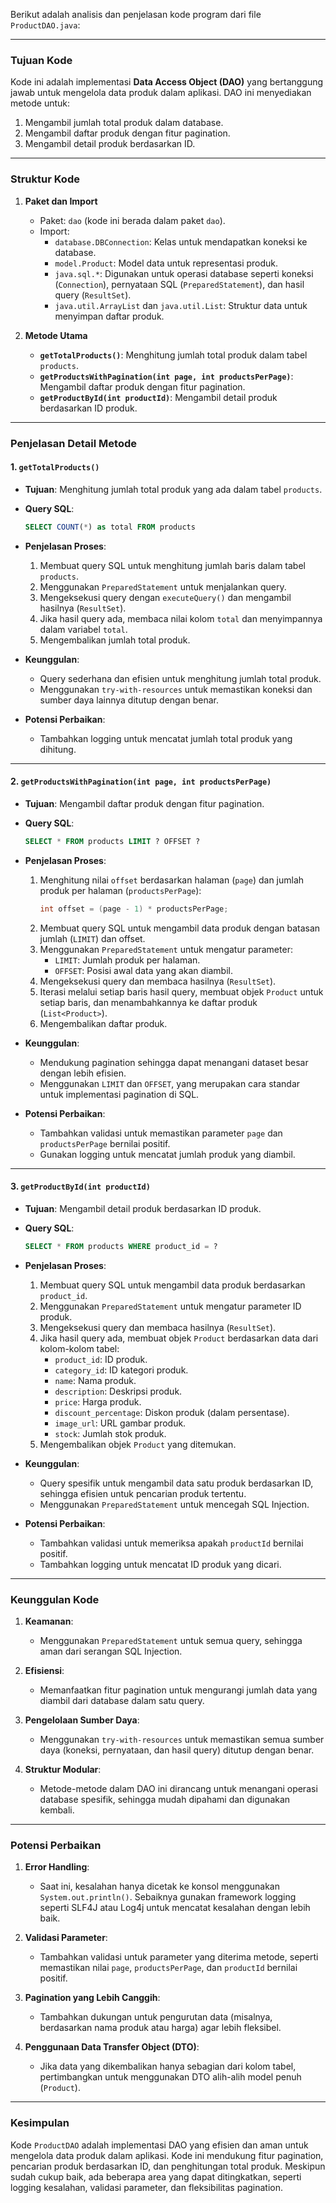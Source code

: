 Berikut adalah analisis dan penjelasan kode program dari file `ProductDAO.java`:

---

### **Tujuan Kode**
Kode ini adalah implementasi **Data Access Object (DAO)** yang bertanggung jawab untuk mengelola data produk dalam aplikasi. DAO ini menyediakan metode untuk:
1. Mengambil jumlah total produk dalam database.
2. Mengambil daftar produk dengan fitur pagination.
3. Mengambil detail produk berdasarkan ID.

---

### **Struktur Kode**
1. **Paket dan Import**
    - Paket: `dao` (kode ini berada dalam paket `dao`).
    - Import:
        - `database.DBConnection`: Kelas untuk mendapatkan koneksi ke database.
        - `model.Product`: Model data untuk representasi produk.
        - `java.sql.*`: Digunakan untuk operasi database seperti koneksi (`Connection`), pernyataan SQL (`PreparedStatement`), dan hasil query (`ResultSet`).
        - `java.util.ArrayList` dan `java.util.List`: Struktur data untuk menyimpan daftar produk.

2. **Metode Utama**
    - **`getTotalProducts()`**: Menghitung jumlah total produk dalam tabel `products`.
    - **`getProductsWithPagination(int page, int productsPerPage)`**: Mengambil daftar produk dengan fitur pagination.
    - **`getProductById(int productId)`**: Mengambil detail produk berdasarkan ID produk.

---

### **Penjelasan Detail Metode**

#### 1. **`getTotalProducts()`**
- **Tujuan**: Menghitung jumlah total produk yang ada dalam tabel `products`.
- **Query SQL**:
  ```sql
  SELECT COUNT(*) as total FROM products
  ```
- **Penjelasan Proses**:
    1. Membuat query SQL untuk menghitung jumlah baris dalam tabel `products`.
    2. Menggunakan `PreparedStatement` untuk menjalankan query.
    3. Mengeksekusi query dengan `executeQuery()` dan mengambil hasilnya (`ResultSet`).
    4. Jika hasil query ada, membaca nilai kolom `total` dan menyimpannya dalam variabel `total`.
    5. Mengembalikan jumlah total produk.

- **Keunggulan**:
    - Query sederhana dan efisien untuk menghitung jumlah total produk.
    - Menggunakan `try-with-resources` untuk memastikan koneksi dan sumber daya lainnya ditutup dengan benar.

- **Potensi Perbaikan**:
    - Tambahkan logging untuk mencatat jumlah total produk yang dihitung.

---

#### 2. **`getProductsWithPagination(int page, int productsPerPage)`**
- **Tujuan**: Mengambil daftar produk dengan fitur pagination.
- **Query SQL**:
  ```sql
  SELECT * FROM products LIMIT ? OFFSET ?
  ```
- **Penjelasan Proses**:
    1. Menghitung nilai `offset` berdasarkan halaman (`page`) dan jumlah produk per halaman (`productsPerPage`):
       ```java
       int offset = (page - 1) * productsPerPage;
       ```
    2. Membuat query SQL untuk mengambil data produk dengan batasan jumlah (`LIMIT`) dan offset.
    3. Menggunakan `PreparedStatement` untuk mengatur parameter:
        - `LIMIT`: Jumlah produk per halaman.
        - `OFFSET`: Posisi awal data yang akan diambil.
    4. Mengeksekusi query dan membaca hasilnya (`ResultSet`).
    5. Iterasi melalui setiap baris hasil query, membuat objek `Product` untuk setiap baris, dan menambahkannya ke daftar produk (`List<Product>`).
    6. Mengembalikan daftar produk.

- **Keunggulan**:
    - Mendukung pagination sehingga dapat menangani dataset besar dengan lebih efisien.
    - Menggunakan `LIMIT` dan `OFFSET`, yang merupakan cara standar untuk implementasi pagination di SQL.

- **Potensi Perbaikan**:
    - Tambahkan validasi untuk memastikan parameter `page` dan `productsPerPage` bernilai positif.
    - Gunakan logging untuk mencatat jumlah produk yang diambil.

---

#### 3. **`getProductById(int productId)`**
- **Tujuan**: Mengambil detail produk berdasarkan ID produk.
- **Query SQL**:
  ```sql
  SELECT * FROM products WHERE product_id = ?
  ```
- **Penjelasan Proses**:
    1. Membuat query SQL untuk mengambil data produk berdasarkan `product_id`.
    2. Menggunakan `PreparedStatement` untuk mengatur parameter ID produk.
    3. Mengeksekusi query dan membaca hasilnya (`ResultSet`).
    4. Jika hasil query ada, membuat objek `Product` berdasarkan data dari kolom-kolom tabel:
        - `product_id`: ID produk.
        - `category_id`: ID kategori produk.
        - `name`: Nama produk.
        - `description`: Deskripsi produk.
        - `price`: Harga produk.
        - `discount_percentage`: Diskon produk (dalam persentase).
        - `image_url`: URL gambar produk.
        - `stock`: Jumlah stok produk.
    5. Mengembalikan objek `Product` yang ditemukan.

- **Keunggulan**:
    - Query spesifik untuk mengambil data satu produk berdasarkan ID, sehingga efisien untuk pencarian produk tertentu.
    - Menggunakan `PreparedStatement` untuk mencegah SQL Injection.

- **Potensi Perbaikan**:
    - Tambahkan validasi untuk memeriksa apakah `productId` bernilai positif.
    - Tambahkan logging untuk mencatat ID produk yang dicari.

---

### **Keunggulan Kode**
1. **Keamanan**:
    - Menggunakan `PreparedStatement` untuk semua query, sehingga aman dari serangan SQL Injection.

2. **Efisiensi**:
    - Memanfaatkan fitur pagination untuk mengurangi jumlah data yang diambil dari database dalam satu query.

3. **Pengelolaan Sumber Daya**:
    - Menggunakan `try-with-resources` untuk memastikan semua sumber daya (koneksi, pernyataan, dan hasil query) ditutup dengan benar.

4. **Struktur Modular**:
    - Metode-metode dalam DAO ini dirancang untuk menangani operasi database spesifik, sehingga mudah dipahami dan digunakan kembali.

---

### **Potensi Perbaikan**
1. **Error Handling**:
    - Saat ini, kesalahan hanya dicetak ke konsol menggunakan `System.out.println()`. Sebaiknya gunakan framework logging seperti SLF4J atau Log4j untuk mencatat kesalahan dengan lebih baik.

2. **Validasi Parameter**:
    - Tambahkan validasi untuk parameter yang diterima metode, seperti memastikan nilai `page`, `productsPerPage`, dan `productId` bernilai positif.

3. **Pagination yang Lebih Canggih**:
    - Tambahkan dukungan untuk pengurutan data (misalnya, berdasarkan nama produk atau harga) agar lebih fleksibel.

4. **Penggunaan Data Transfer Object (DTO)**:
    - Jika data yang dikembalikan hanya sebagian dari kolom tabel, pertimbangkan untuk menggunakan DTO alih-alih model penuh (`Product`).

---

### **Kesimpulan**
Kode `ProductDAO` adalah implementasi DAO yang efisien dan aman untuk mengelola data produk dalam aplikasi. Kode ini mendukung fitur pagination, pencarian produk berdasarkan ID, dan penghitungan total produk. Meskipun sudah cukup baik, ada beberapa area yang dapat ditingkatkan, seperti logging kesalahan, validasi parameter, dan fleksibilitas pagination.